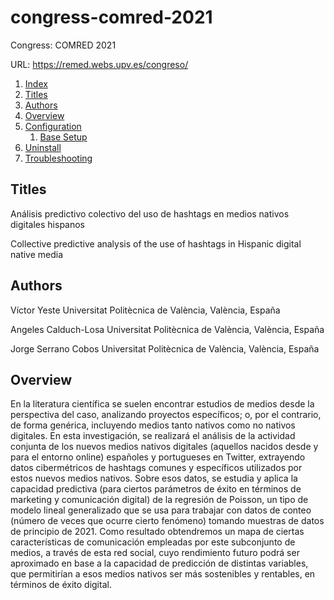 # congress-comred-2021
Congress: COMRED 2021

URL: https://remed.webs.upv.es/congreso/

1. [Index](#congress-cimed-2021)
2. [Titles](#titles)
2. [Authors](#authors)
2. [Overview](#overview)
3. [Configuration](#configuration)
   1. [Base Setup](#base-setup)
4. [Uninstall](#uninstall)
5. [Troubleshooting](#troubleshooting)

## Titles

Análisis predictivo colectivo del uso de hashtags en medios nativos digitales hispanos

Collective predictive analysis of the use of hashtags in Hispanic digital native media

## Authors

Víctor Yeste
Universitat Politècnica de València, València, España

Angeles Calduch-Losa
Universitat Politècnica de València, València, España

Jorge Serrano Cobos
Universitat Politècnica de València, València, España


## Overview

En la literatura científica se suelen encontrar estudios de medios desde la perspectiva del caso, analizando proyectos específicos; o, por el contrario, de forma genérica, incluyendo medios tanto nativos como no nativos digitales. En esta investigación, se realizará el análisis de la actividad conjunta de los nuevos medios nativos digitales (aquellos nacidos desde y para el entorno online) españoles y portugueses en Twitter, extrayendo datos cibermétricos de hashtags comunes y específicos utilizados por estos nuevos medios nativos. Sobre esos datos, se estudia y aplica la capacidad predictiva (para ciertos parámetros de éxito en términos de marketing y comunicación digital) de la regresión de Poisson, un tipo de modelo lineal generalizado que se usa para trabajar con datos de conteo (número de veces que ocurre cierto fenómeno) tomando muestras de datos de principio de 2021. Como resultado obtendremos un mapa de ciertas características de comunicación empleadas por este subconjunto de medios, a través de esta red social, cuyo rendimiento futuro podrá ser aproximado en base a la capacidad de predicción de distintas variables, que permitirían a esos medios nativos ser más sostenibles y rentables, en términos de éxito digital.
